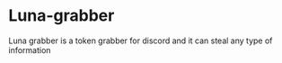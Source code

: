 # Luna-grabber
Luna grabber is a token grabber for discord and it can steal any type of information
